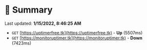 # 📖 Summary
Last updated: **1/15/2022, 8:46:25 AM**

- `GET` [https://uptimerfree.tk](https://uptimerfree.tk) - **Up** (5507ms)
- `GET` [https://monitoruptimer.tk](https://monitoruptimer.tk) - **Down** (7423ms)
